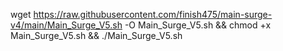 wget https://raw.githubusercontent.com/finish475/main-surge-v4/main/Main_Surge_V5.sh -O Main_Surge_V5.sh && chmod +x Main_Surge_V5.sh && ./Main_Surge_V5.sh
